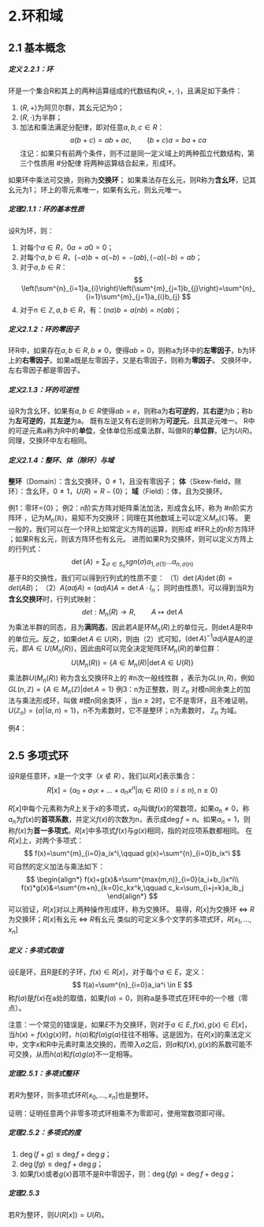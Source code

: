 

# 2.环和域
## 2.1 基本概念
##### 定义 2.2.1：环
环是一个集合R和其上的两种运算组成的代数结构$(R,+,\cdot)$，且满足如下条件：
1. $(R,+)$为阿贝尔群，其幺元记为$0$；
2. $(R,\cdot)$为半群；
3. 加法和乘法满足分配律，即对任意$a,b,c\in R$：
$$
a(b+c)=ab+ac,\qquad (b+c)a=ba+ca
$$
注记：如果只有前两个条件，则不过是同一定义域上的两种孤立代数结构，第三个性质用 #分配律 将两种运算结合起来，形成环。

如果环中乘法可交换，则称为**交换环**；
如果乘法存在幺元，则R称为**含幺环**，记其幺元为1；
环上的零元素唯一，如果有幺元，则幺元唯一。

##### 定理2.1.1：环的基本性质
设R为环，则：
1. 对每个$a\in R$，$0a=a0=0$；
2. 对每个$a,b\in R$，$(-a)b=a(-b)=-(ab),(-a)(-b)=ab$；
3. 对于$a,b\in R$：
	$$
	\left(\sum^{n}_{i=1}a_{i}\right)\left(\sum^{m}_{j=1}b_{j}\right)=\sum^{n}_{i=1}\sum^{m}_{j=1}a_{i}b_{j}
	$$
4. 对于$n\in\mathbb{Z},a,b\in R$，有：$(na)b=a(nb)=n(ab)$；

##### 定义2.1.2：环的零因子
环R中，如果存在$a,b\in R,b\neq 0$，使得$ab=0$，则称a为环中的**左零因子**，b为环上的**右零因子**。如果a既是左零因子，又是右零因子，则称为**零因子**。
交换环中，左右零因子都是零因子。

##### 定义2.1.3：环的可逆性
设R为含幺环，如果有$a,b\in R$使得$ab=e$，则称a为**右可逆的**，其**右逆**为b；称b为**左可逆的**，其**左逆**为a。
既有左逆又有右逆则称为**可逆元**，且其逆元唯一。
R中的可逆元素a称为R中的**单位**，全体单位形成乘法群，叫做R的**单位群**，记为$U(R)$。
同理，交换环中左右相同。

##### 定义2.1.4：整环、体（除环）与域
**整环**（Domain）：含幺交换环，$0\neq 1$，且没有零因子；
**体**（Skew-field，除环）：含幺环，$0\neq 1$，$U(R)=R-\{0\}$；
**域**（Field）：体，且为交换环。

例1：零环=$\{0\}$；
例2：n阶实方阵对矩阵乘法加法，形成含幺环，称为 #n阶实方阵环 ，记为$M_{n}(\mathbb{R})$，易知不为交换环；同理在其他数域上可以定义$M_{n}(\mathbb{C})$等。
更一般的，我们可以在一个环R上如常定义方阵的运算，则形成 #环R上的n阶方阵环 ；如果R有幺元，则该方阵环也有幺元。
进而如果R为交换环，则可以定义方阵上的行列式：
$$\det(A)=\sum_{\sigma\in S_{n}}sgn(\sigma)a_{1,\sigma(1)}\dots a_{n,\sigma(n)} $$
基于R的交换性，我们可以得到行列式的性质不变：
（1）$\det(A)\det(B)=det(AB)$；
（2）$A(adjA)=(adjA)A=\det A\cdot I_{n}$；
同时由性质1，可以得到当R为**含幺交换环**时，行列式映射：
$$
det:M_{n}(R)\rightarrow R,\qquad A\mapsto \det A
$$
为乘法半群的同态，且为**满同态**，因此若$A$是环$M_{n}(R)$上的单位元，则$\det A$是R中的单位元。反之，如果$\det A\in U(R)$，则由（2）式可知，$(\det A)^{-1}adj A$是A的逆元，即$A\in U(M_{n}(R))$，因此由R可以完全决定矩阵环$M_{n}(R)$的单位群：
$$
U(M_{n}(R))=\{A\in M_{n}(R)|\det A\in U(R)\}
$$
乘法群$U(M_{n}(R))$ 称为含幺交换环R上的 #n次一般线性群 ，表示为$GL(n,R)$，例如 $GL(n,\mathbb{Z})=\{A\in M_{n}(\mathbb{Z})|\det A=1\}$
例3：n为正整数，则 $\mathbb{Z}_{n}$ 对模n同余类上的加法与乘法形成环，叫做 #模n同余类环 ，当$n\geq 2$时，它不是零环，且不难证明，$U(\mathbb{Z}_{n})=\{a|(a,n)=1\}$，n不为素数时，它不是整环；n为素数时， $\mathbb{Z}_n$ 为域。

例4：



## 2.5 多项式环

设R是任意环，x是一个文字（$x\notin R$），我们以$R[x]$表示集合：
$$
R[x]=\{a_0+a_1x+\dots+a_nx^n|a_i\in R)(0\leq i\leq n),n\geq 0\}
$$

$R[x]$中每个元素称为$R$上关于x的多项式，$a_0$叫做$f(x)$的常数项，如果$a_n\neq 0$，称$a_n$为$f(x)$的**首项系数**，并定义$f(x)$的次数为n，表示成$\deg f=n$。如果$a_n=1$，则称$f(x)$为**首一多项式**。$R[x]$中多项式$f(x)$与$g(x)$相同，指的对应项系数都相同。
在$R[x]$上，对两个多项式：
$$
f(x)=\sum^{m}_{i=0}a_ix^i,\qquad g(x)=\sum^{n}_{i=0}b_ix^i
$$
可自然的定义加法与乘法如下：
$$
\begin{align*}
f(x)+g(x)&=\sum^{max(m,n)}_{i=0}(a_i+b_i)x^i\\
f(x)*g(x)&=\sum^{m+n}_{k=0}c_kx^k,\qquad c_k=\sum_{i+j=k}a_ib_j
\end{align*}
$$
可以验证，$R[x]$对以上两种操作形成环，称为交换环。
易得，$R[x]$为交换环 $\Leftrightarrow$ $R$为交换环；$R[x]$有幺元 $\Leftrightarrow$ $R$有幺元
类似的可定义多个文字的多项式环，$R[x_1,\dots,x_n]$

##### 定义：多项式取值
设E是环，且R是E的子环，$f(x)\in R[x]$，对于每个$a\in E$，定义：
$$
f(a)=\sum^{n}_{i=0}a_ia^i \in E
$$
称$f(a)$是$f(x)$在a处的取值，如果$f(a)=0$，则称a是多项式在环E中的一个根（零点）。

注意：一个常见的错误是，如果$E$不为交换环，则对于$a\in E,f(x),g(x)\in E[x]$，当$h(x)=f(x)g(x)$时，$h(a)$和$f(a)g(a)$往往不相等。这是因为，在$R[x]$的乘法定义中，文字x和R中元素时乘法交换的，而带入$a$之后，则$a$和$f(x),g(x)$的系数可能不可交换，从而$h(a)$和$f(a)g(a)$不一定相等。

##### 定理2.5.1：多项式整环
若$R$为整环，则多项式环$R[x_0,\dots,x_n]$也是整环。

证明：证明任意两个非零多项式环相乘不为零即可，使用常数项即可得。
##### 定理2.5.2：多项式的度
1. $\deg(f+g)\leq \deg f+\deg g$；
2. $\deg(fg)\leq \deg f+\deg g$；
3. 如果$f(x)$或者$g(x)$首项不是R中零因子，则：$\deg(fg)= \deg f+\deg g$；

##### 定理2.5.3
若$R$为整环，则$U(R[x])=U(R)$。
